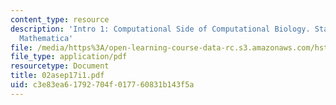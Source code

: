 ```yaml
---
content_type: resource
description: 'Intro 1: Computational Side of Computational Biology. Statistics; Perl,
  Mathematica'
file: /media/https%3A/open-learning-course-data-rc.s3.amazonaws.com/hst-508-genomics-and-computational-biology-fall-2002/c3e83ea61792704f017760831b143f5a_02asep17i1.pdf
file_type: application/pdf
resourcetype: Document
title: 02asep17i1.pdf
uid: c3e83ea6-1792-704f-0177-60831b143f5a
---
```

